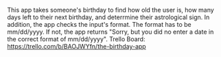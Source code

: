 This app takes someone's birthday to find how old the user is, how many days left to their next birthday, and deterrmine their astrological sign. In addition, the app checks the input's format. The format has to be mm/dd/yyyy. If not, the app returns "Sorry, but you did no enter a date in the correct format of mm/dd/yyyy". 
Trello Board: https://trello.com/b/BAOJWYfn/the-birthday-app